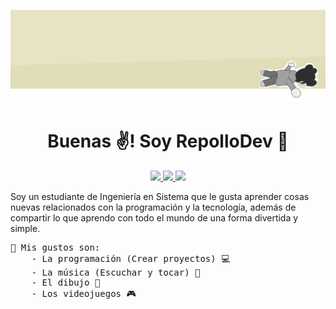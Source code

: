 ![](./assets/Group.png)

<h1 align="center">Buenas ✌️! Soy <b>RepolloDev</b> 🥬</h1>

<p align="center">
    <a href="https://www.youtube.com/@RepolloDev">
        <img src="https://img.shields.io/badge/YouTube-%23FF0000.svg?style=for-the-badge&logo=YouTube&logoColor=white"/>
    </a>
    <a href="https://www.tiktok.com/@repollodev">
        <img src="https://img.shields.io/badge/TikTok-%23000000.svg?style=for-the-badge&logo=TikTok&logoColor=white"/>
    </a>
    <a href="https://www.linkedin.com/in/repollodev/">
        <img src="https://img.shields.io/badge/linkedin-%230077B5.svg?style=for-the-badge&logo=linkedin&logoColor=white"/>
    </a>
</p>


Soy un estudiante de Ingeniería en Sistema que le gusta aprender
cosas nuevas relacionados con la programación y la tecnología, además
de compartir lo que aprendo con todo el mundo de una forma divertida
y simple.

<pre>
👻 Mis gustos son:
    - La programación (Crear proyectos) 💻
    - La música (Escuchar y tocar) 🎸
    - El dibujo 🎨
    - Los videojuegos 🎮
</pre>
